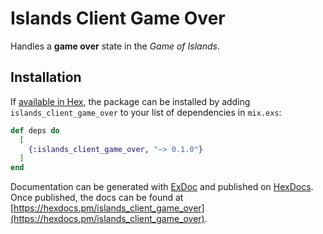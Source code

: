# Islands Client Game Over

Handles a **game over** state in the _Game of Islands_.

## Installation

If [available in Hex](https://hex.pm/docs/publish), the package can be installed
by adding `islands_client_game_over` to your list of dependencies in `mix.exs`:

```elixir
def deps do
  [
    {:islands_client_game_over, "~> 0.1.0"}
  ]
end
```

Documentation can be generated with [ExDoc](https://github.com/elixir-lang/ex_doc)
and published on [HexDocs](https://hexdocs.pm). Once published, the docs can
be found at [https://hexdocs.pm/islands_client_game_over](https://hexdocs.pm/islands_client_game_over).

